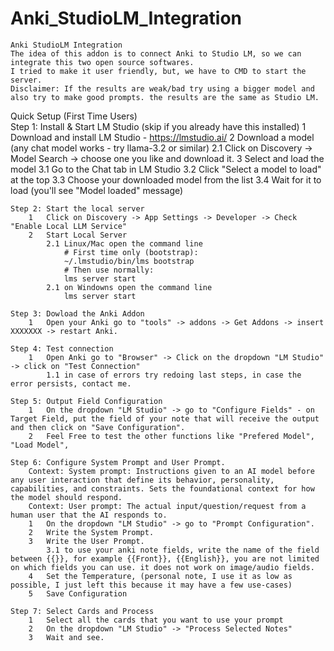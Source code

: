 
# Anki_StudioLM_Integration
    Anki StudioLM Integration
    The idea of this addon is to connect Anki to Studio LM, so we can integrate this two open source softwares. 
    I tried to make it user friendly, but, we have to CMD to start the server. 
    Disclaimer: If the results are weak/bad try using a bigger model and also try to make good prompts. the results are the same as Studio LM.


Quick Setup (First Time Users)    
    Step 1: Install & Start LM Studio (skip if you already have this installed)
        1   Download and install LM Studio - https://lmstudio.ai/
        2   Download a model (any chat model works - try llama-3.2 or similar)
            2.1 Click on Discovery -> Model Search -> choose one you like and download it.
        3   Select and load the model
            3.1 Go to the Chat tab in LM Studio
            3.2 Click "Select a model to load" at the top
            3.3 Choose your downloaded model from the list
            3.4 Wait for it to load (you'll see "Model loaded" message)
    
    Step 2: Start the local server
        1   Click on Discovery -> App Settings -> Developer -> Check "Enable Local LLM Service"
        2   Start Local Server
            2.1 Linux/Mac open the command line   
                # First time only (bootstrap):
                ~/.lmstudio/bin/lms bootstrap
                # Then use normally:
                lms server start
            2.1 on Windowns open the command line
                lms server start
    
    Step 3: Dowload the Anki Addon
        1   Open your Anki go to "tools" -> addons -> Get Addons -> insert XXXXXXX -> restart Anki. 

    Step 4: Test connection
        1   Open Anki go to "Browser" -> Click on the dropdown "LM Studio" -> click on "Test Connection"
            1.1 in case of errors try redoing last steps, in case the error persists, contact me.

    Step 5: Output Field Configuration
        1   On the dropdown "LM Studio" -> go to "Configure Fields" - on Target Field, put the field of your note that will receive the output and then click on "Save Configuration". 
        2   Feel Free to test the other functions like "Prefered Model", "Load Model",

    Step 6: Configure System Prompt and User Prompt. 
        Context: System prompt: Instructions given to an AI model before any user interaction that define its behavior, personality, capabilities, and constraints. Sets the foundational context for how the model should respond.
        Context: User prompt: The actual input/question/request from a human user that the AI responds to.
        1   On the dropdown "LM Studio" -> go to "Prompt Configuration".
        2   Write the System Prompt.
        3   Write the User Prompt. 
            3.1 to use your anki note fields, write the name of the field between {{}}, for example {{Front}}, {{English}}, you are not limited on which fields you can use. it does not work on image/audio fields.
        4   Set the Temperature, (personal note, I use it as low as possible, I just left this because it may have a few use-cases)
        5   Save Configuration
    
    Step 7: Select Cards and Process
        1   Select all the cards that you want to use your prompt
        2   On the dropdown "LM Studio" -> "Process Selected Notes" 
        3   Wait and see. 

        

    





